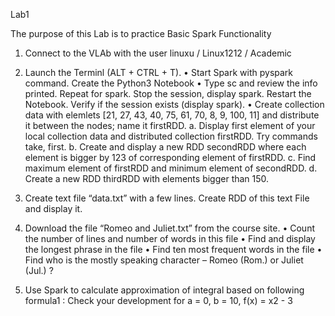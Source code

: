 Lab1

The purpose of this Lab is to practice Basic Spark Functionality
1. Connect to the VLAb with the user linuxu / Linux1212 / Academic
2. Launch the Terminl  (ALT + CTRL + T). 
    • Start Spark with pyspark command. Create the Python3 Notebook
    • Type  sc and review the info printed. Repeat for spark. Stop the session, display spark. Restart the Notebook. Verify if the session exists (display spark).
    • Create collection data with elemlets [21, 27, 43, 40, 75, 61, 70, 8, 9, 100, 11]  and distribute it between the nodes; name it firstRDD.
        a. Display first element of your local collection data and distributed collection firstRDD. Try commands take, first.
        b. Create and display a new RDD secondRDD where each element is bigger by 123 of corresponding element of firstRDD.
        c. Find maximum element of firstRDD and minimum element of secondRDD.
        d. Create a new RDD thirdRDD with elements bigger than 150.

3. Create text file “data.txt” with a few lines. Create RDD of this text File and display it.

4. Download the file “Romeo and Juliet.txt” from the course site.
    • Count the number of lines and number of words in this file
    • Find and display the longest phrase in the file
    • Find ten most frequent words in the file
    • Find who is the mostly speaking character – Romeo (Rom.) or Juliet (Jul.) ? 


5. Use Spark to calculate approximation of integral based on following formula1 :
    Check your development for a = 0,   b = 10,   f(x) = x2 - 3
